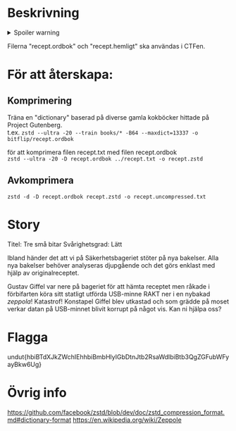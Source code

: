 # Beskrivning
<details>
  <summary>Spoiler warning</summary>
En enklare utmaning där man ska återställa en "korrupt" fil. Utmaningen kräver även att man förstår sig på viss funktionalitet i komprimeringsformatet zstandard.  
  
Zstandard har en funktion som kallas "dictionary" där man kan separera uppslagsverket (som används för komprimeringen) från den komprimerade filen.  
  
Filen har blivit korrupt genom att 3 bitar i fältet "Dictionary_ID" har ändrats (se https://github.com/facebook/zstd/blob/dev/doc/zstd_compression_format.md#dictionary-format) och zstd vill inte avkomprimera filen om dictionary ID inte är samma i dictionaryn och den komprimerade filen. 
  
Kommandot "file" visar dictionary ID på varje fil.  

T.ex. startar dictionary ID (4 byte) i (räknat från noll) position 4h i ordboken, och position 5h i den komprimerade filen.
</details>

Filerna "recept.ordbok" och "recept.hemligt" ska användas i CTFen.

# För att återskapa:
## Komprimering
Träna en "dictionary" baserad på diverse gamla kokböcker hittade på Project Gutenberg.  
t.ex. `zstd --ultra -20 --train books/* -B64 --maxdict=13337 -o bitflip/recept.ordbok`

för att komprimera filen recept.txt med filen recept.ordbok  
`zstd --ultra -20 -D recept.ordbok ../recept.txt -o recept.zstd`

## Avkomprimera
`zstd -d -D recept.ordbok recept.zstd -o recept.uncompressed.txt`

# Story
Titel: Tre små bitar
Svårighetsgrad: Lätt

Ibland händer det att vi på Säkerhetsbageriet stöter på nya bakelser.
Alla nya bakelser behöver analyseras djupgående och det görs enklast med hjälp av originalreceptet.

Gustav Giffel var nere på bageriet för att hämta receptet men råkade i förbifarten köra sitt statligt utförda USB-minne RAKT ner i en nybakad *zeppola*! Katastrof!
Konstapel Giffel blev utkastad och som grädde på moset verkar datan på USB-minnet blivit korrupt på något vis. Kan ni hjälpa oss?

# Flagga
undut{hbiBTdXJkZWchIEhhbiBmbHlyIGbDtnJtb2RsaWdlbiBtb3QgZGFubWFyayBkw6Ug}

# Övrig info 
https://github.com/facebook/zstd/blob/dev/doc/zstd_compression_format.md#dictionary-format
https://en.wikipedia.org/wiki/Zeppole
